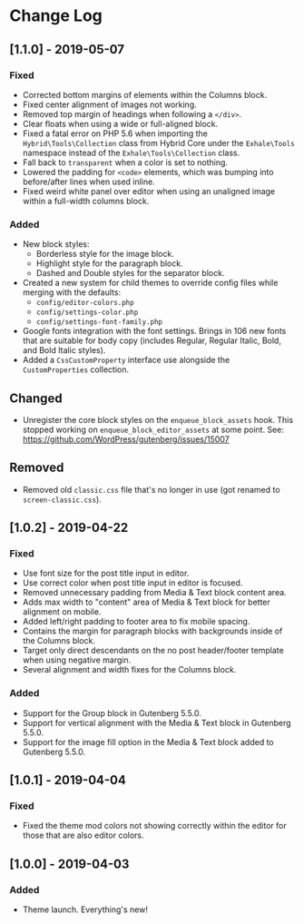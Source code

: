 # Change Log

## [1.1.0] - 2019-05-07

### Fixed

- Corrected bottom margins of elements within the Columns block.
- Fixed center alignment of images not working.
- Removed top margin of headings when following a `</div>`.
- Clear floats when using a wide or full-aligned block.
- Fixed a fatal error on PHP 5.6 when importing the `Hybrid\Tools\Collection` class from Hybrid Core under the `Exhale\Tools` namespace instead of the `Exhale\Tools\Collection` class.
- Fall back to `transparent` when a color is set to nothing.
- Lowered the padding for `<code>` elements, which was bumping into before/after lines when used inline.
- Fixed weird white panel over editor when using an unaligned image within a full-width columns block.

### Added

- New block styles:
	- Borderless style for the image block.
	- Highlight style for the paragraph block.
	- Dashed and Double styles for the separator block.
- Created a new system for child themes to override config files while merging with the defaults:
	- `config/editor-colors.php`
	- `config/settings-color.php`
	- `config/settings-font-family.php`
- Google fonts integration with the font settings.  Brings in 106 new fonts that are suitable for body copy (includes Regular, Regular Italic, Bold, and Bold Italic styles).
- Added a `CssCustomProperty` interface use alongside the `CustomProperties` collection.

## Changed

- Unregister the core block styles on the `enqueue_block_assets` hook. This stopped working on `enqueue_block_editor_assets` at some point. See: https://github.com/WordPress/gutenberg/issues/15007

## Removed

- Removed old `classic.css` file that's no longer in use (got renamed to `screen-classic.css`).

## [1.0.2] - 2019-04-22

### Fixed

- Use font size for the post title input in editor.
- Use correct color when post title input in editor is focused.
- Removed unnecessary padding from Media & Text block content area.
- Adds max width to "content" area of Media & Text block for better alignment on mobile.
- Added left/right padding to footer area to fix mobile spacing.
- Contains the margin for paragraph blocks with backgrounds inside of the Columns block.
- Target only direct descendants on the no post header/footer template when using negative margin.
- Several alignment and width fixes for the Columns block.

### Added

- Support for the Group block in Gutenberg 5.5.0.
- Support for vertical alignment with the Media & Text block in Gutenberg 5.5.0.
- Support for the image fill option in the Media & Text block added to Gutenberg 5.5.0.

## [1.0.1] - 2019-04-04

### Fixed

- Fixed the theme mod colors not showing correctly within the editor for those that are also editor colors.

## [1.0.0] - 2019-04-03

### Added

- Theme launch.  Everything's new!
